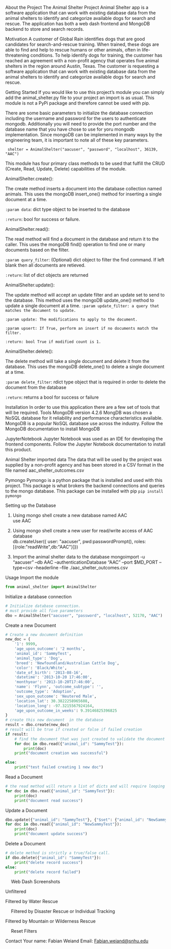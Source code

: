 About the Project
The Animal Shelter Project Animal Shelter app is a software application that can work with existing database data from the animal shelters to identify and categorize available dogs for search and rescue. The application has both a web dash frontend and MongoDB backend to store and search records.

Motivation
A customer of Global Rain identifies dogs that are good candidates for search-and-rescue training. When trained, these dogs are able to find and help to rescue humans or other animals, often in life-threatening conditions. To help identify dogs for training, the customer has reached an agreement with a non-profit agency that operates five animal shelters in the region around Austin, Texas. The customer is requesting a software application that can work with existing database data from the animal shelters to identify and categorize available dogs for search and rescue.

Getting Started
If you would like to use this project’s module you can simply add the animal_shelter.py file to your project an import is as usual. This module is not a PyPi package and therefore cannot be used with pip. 

There are some basic parameters to initialize the database connection including the username and password for the users to authenticate mongodb. Additionally you will need to provide the port number and the database name that you have chose to use for yoru mongodb implementation. Since mongoDB can be implemented in many ways by the engineering team, it is important to note all of these key parameters.

` shelter = AnimalShelter("aacuser", "password", "localhost", 36139, "AAC")`

This module has four primary class methods to be used that fulfill the CRUD (Create, Read, Update, Delete) capabilities of the module.

AnimalShelter.create():

The create method inserts a document into the database collection named animals. This uses the mongoDB insert_one() method for inserting a single document at a time.

`:param data`: dict type object to be inserted to the database

`:return`: bool for success or failure.

AnimalShelter.read():

The read method will find a document in the database and return it to the caller. This uses the mongoDB find() operation to find one or many documents based on the filter.

`:param query_filter`: (Optional) dict object to filter the find command. If left blank then all documents are retieved.

`:return`: list of dict objects are returned

AnimalShelter.update():

The update method will accept an update filter and an update set to send to the database. This method uses the mongoDB update_one() method to update a single document at a time.
`:param update_filter: a query that matches the document to update.`

`:param update: The modifications to apply to the document.`

`:param upsert: If True, perform an insert if no documents match the filter.`

`:return: bool True if modified count is 1.`

AnimalShelter.delete():

The delete method will take a single document and delete it from the database. This uses the mongoDB delete_one() to delete a single document at a time.

`:param delete_filter`: rdict type object that is required in order to delete the document from the database

`:return`: returns a bool for success or failure

Installation
In order to use this application there are a few set of tools that will be required. 
Tools
MongoDB version 4.2.6
MongDB was chosen a  NoSQL database for it reliability and performance characteristics available. MongoDB is a popular NoSQL database use across the industry. Follow the MongoDB documentation to install MongoDB

JupyterNotebook
Jupyter Notebook was used as an IDE for developing the frontend components. Follow the Jupyter Notebook documentation to install this product.

Animal Shelter imported data
The data that will be used by the project was supplied by a non-profit agency and has been stored in a CSV format in the file named aac_shelter_outcomes.csv

Pymongo
Pymongo is a python package that is installed and used with this project. This package is what brokers the backend connections and queries to the mongo database.
This package can be installed with pip
`pip install pymongo`

Setting up the Database
1.	Using mongo shell create a new database named AAC	
	use AAC

2.	Using mongo shell create a new user for read/write access of AAC database	
	db.createUser({	user: "aacuser",	pwd:passwordPrompt(), roles:[{role:"readWrite",db:"AAC"}]})

3.	Import the animal shelter data to the database
mongoimport -u “aacuser” –db AAC –authenticationDatabase “AAC” –port $MD_PORT –type=csv –headerline –file ./aac_shelter_outcomes.csv

Usage
Import the module
```python
from animal_shelter import AnimalShelter 
```
 
Initialize a database connection
```python
# Initialize database connection.
# must provide all five parameters
dbo = AnimalShelter("aacuser", "password", "localhost", 52170, "AAC")
```
 
Create a new Document
```python
# Create a new document definition
new_doc = {
    '1': 9999,
    'age_upon_outcome': '2 months',
    'animal_id': 'SammyTest',
    'animal_type': 'Dog',
    'breed': 'Newfoundland/Australian Cattle Dog',
    'color': 'Black/White',
    'date_of_birth': '2013-08-16',
    'datetime': '2013-10-20 17:46:00',
    'monthyear': '2013-10-20T17:46:00',
    'name': 'Flynn', 'outcome_subtype': '',
    'outcome_type': 'Adoption',
    'sex_upon_outcome': 'Neutered Male',
    'location_lat': 30.3822258965608,
    'location_long': -97.3215567924164,
    'age_upon_outcome_in_weeks': 9.39146825396825
}
# create this new document  in the database
result = dbo.create(new_doc)
# result will be true if created or false if failed creation
if result:
    # find the document that was just created to validate the document was in fact created
    for doc in dbo.read({"animal_id": "SammyTest"}):
        print(doc)
    print("document creation was successful")

else:
    print("test failed creating 1 new doc") 
```
 
Read a Document
```python
# the read method will return a list of dicts and will require looping through the results
for doc in dbo.read({"animal_id": "SammyTest"}):
    print(doc)
    print("document read success")
```
 
Update a Document
```python
dbo.update({"animal_id": "SammyTest"}, {"$set": {"animal_id": "NewSammyTest"}})
for doc in dbo.read({"animal_id": "NewSammyTest"}):
    print(doc)
    print("document update success")
```

Delete a Document
```python
# delete method is strictly a true/false call.
if dbo.delete({"animal_id": "SammyTest"}):
    print("delete record success")
else:
    print("delete record failed")
```

 
Web Dash Screenshots

Unfiltered
 

Filtered by Water Rescue
 


 
Filtered by Disaster Rescue or Individual Tracking
 

Filtered by Mountain or Wilderness Rescue
 
 
Reset Filters
 

Contact
Your name: Fabian Weiand
Email: Fabian.weiand@snhu.edu
